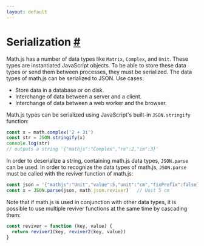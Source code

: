```yaml
---
layout: default
---
```


<h1 id="serialization">Serialization <a href="#serialization" title="Permalink">#</a></h1>

Math.js has a number of data types like `Matrix`, `Complex`, and `Unit`. These
types are instantiated JavaScript objects. To be able to store these data types
or send them between processes, they must be serialized. The data types of
math.js can be serialized to JSON. Use cases:

- Store data in a database or on disk.
- Interchange of data between a server and a client.
- Interchange of data between a web worker and the browser.

Math.js types can be serialized using JavaScript's built-in `JSON.stringify`
function:

```js
const x = math.complex('2 + 3i')
const str = JSON.stringify(x)
console.log(str)
// outputs a string '{"mathjs":"Complex","re":2,"im":3}'
```

In order to deserialize a string, containing math.js data types, `JSON.parse`
can be used. In order to recognize the data types of math.js, `JSON.parse` must
be called with the reviver function of math.js:

```js
const json = '{"mathjs":"Unit","value":5,"unit":"cm","fixPrefix":false}'
const x = JSON.parse(json, math.json.reviver)   // Unit 5 cm
```

Note that if math.js is used in conjunction with other data types, it is
possible to use multiple reviver functions at the same time by cascading them:

```js
const reviver = function (key, value) {
  return reviver1(key, reviver2(key, value))
}
```
